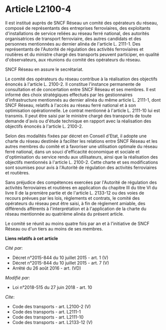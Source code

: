 # Article L2100-4

Il est institué auprès de SNCF Réseau un comité des opérateurs du réseau, composé de représentants des entreprises
ferroviaires, des exploitants d'installations de service reliées au réseau ferré national, des autorités organisatrices de
transport ferroviaire, des autres candidats et des personnes mentionnées au dernier alinéa de l'article L. 2111-1. Des
représentants de l'Autorité de régulation des activités ferroviaires et routières et du ministre chargé des transports
peuvent participer, en qualité d'observateurs, aux réunions du comité des opérateurs du réseau. 

SNCF Réseau en assure le secrétariat. 

Le comité des opérateurs du réseau contribue à la réalisation des objectifs énoncés à l'article L. 2100-2. Il constitue
l'instance permanente de consultation et de concertation entre SNCF Réseau et ses membres. Il est informé des choix
stratégiques effectués par les gestionnaires d'infrastructure mentionnés au dernier alinéa du même article L. 2111-1, dont
SNCF Réseau, relatifs à l'accès au réseau ferré national et à son optimisation opérationnelle. Le contrat mentionné à
l'article L. 2111-10 lui est transmis. Il peut être saisi par le ministre chargé des transports de toute demande d'avis ou
d'étude technique en rapport avec la réalisation des objectifs énoncés à l'article L. 2100-2. 

Selon des modalités fixées par décret en Conseil d'Etat, il adopte une charte du réseau destinée à faciliter les relations
entre SNCF Réseau et les autres membres du comité et à favoriser une utilisation optimale du réseau ferré national, dans un
souci d'efficacité économique et sociale et d'optimisation du service rendu aux utilisateurs, ainsi que la réalisation des
objectifs mentionnés à l'article L. 2100-2. Cette charte et ses modifications sont soumises pour avis à l'Autorité de
régulation des activités ferroviaires et routières. 

Sans préjudice des compétences exercées par l'Autorité de régulation des activités ferroviaires et routières en application
du chapitre III du titre VI du livre II de la première partie et de l'article L. 2133-12 ou des voies de recours prévues par
les lois, règlements et contrats, le comité des opérateurs du réseau peut être saisi, à fin de règlement amiable, des
différends afférents à l'interprétation et à l'application de la charte du réseau mentionnée au quatrième alinéa du présent
article. 

Le comité se réunit au moins quatre fois par an et à l'initiative de SNCF Réseau ou d'un tiers au moins de ses membres.

**Liens relatifs à cet article**

_Cité par_:

  - Décret n°2015-844 du 10 juillet 2015 - art. 1 (V)
  - Décret n°2015-844 du 10 juillet 2015 - art. 7 (V)
  - Arrêté du 26 août 2016 - art. (VD)

_Modifié par_:

  - Loi n°2018-515 du 27 juin 2018 - art. 10

_Cite_:

  - Code des transports - art. L2100-2 (V)
  - Code des transports - art. L2111-1
  - Code des transports - art. L2111-10
  - Code des transports - art. L2133-12 (V)
